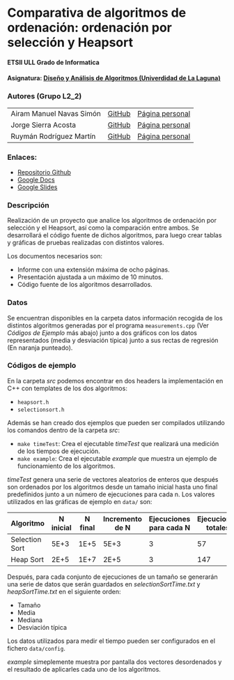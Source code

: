 # **Comparativa de algoritmos de ordenación: ordenación por selección y Heapsort**
#### ETSII ULL Grado de Informatica
#### Asignatura: [Diseño y Análisis de Algoritmos (Univerdidad de La Laguna)](https://campusvirtual.ull.es/1617/course/view.php?id=1138)

### Autores (Grupo L2_2)

<table>
<tr>
<td> Airam Manuel Navas Simón </td>
<td> <a href="https://github.com/AiramNavas">GitHub</a> </td>
<td> <a href="https://airamnavas.github.io/">Página personal</a> </td>
</tr>
<tr>
<td> Jorge Sierra Acosta </td>
<td> <a href="https://github.com/Ediolot">GitHub</a> </td>
<td> <a href="https://ediolot.github.io/">Página personal</a> </td>
</tr>
<tr>
<td> Ruymán Rodríguez Martín </td>
<td> <a href="https://github.com/alu0100845235">GitHub</a> </td>
<td> <a href="https://alu0100845235.github.io/">Página personal</a></td>
</tr>
</table>

### Enlaces:

- [Repositorio Github](https://github.com/alu0100845235/DAA_L2_2_Tema2.git)
- [Google Docs](https://docs.google.com/document/d/1Y2tyjjjsmp1BRPiZehXe_XGTeq2iC35srsqF5JIwvno/edit?usp=sharing)
- [Google Slides](https://docs.google.com/presentation/d/1MPEAdQ1fCc6ohNgTGjKigvKnUL2EnIiYi4vwrqBUhqA/edit?usp=sharing)

### Descripción

Realización de un proyecto que analice los algoritmos de ordenación por selección y el Heapsort, así como
la comparación entre ambos. Se desarrollará el código fuente de dichos algoritmos, para luego crear tablas
y gráficas de pruebas realizadas con distintos valores.

Los documentos necesarios son:

 - Informe con una extensión máxima de ocho páginas.
 - Presentación ajustada a un máximo de 10 minutos.
 - Código fuente de los algoritmos desarrollados.

### Datos

Se encuentran disponibles en la carpeta datos información recogida de los distintos algoritmos
generadas por el programa `measurements.cpp` (Ver *Códigos de Ejemplo* más abajo) junto a dos
gráficos con los datos representados (media y desviación típica) junto a sus rectas de regresión
(En naranja punteado).

### Códigos de ejemplo

En la carpeta *src* podemos encontrar en dos headers la implementación en C++ con templates de los dos algoritmos:

 - `heapsort.h`
 - `selectionsort.h`

Además se han creado dos ejemplos que pueden ser compilados utilizando los comandos dentro de la carpeta *src*:

 - `make timeTest`: Crea el ejecutable *timeTest* que realizará una medición de los tiempos de ejecución.
 - `make example`: Crea el ejecutable *example* que muestra un ejemplo de funcionamiento de los algoritmos.

*timeTest* genera una serie de vectores aleatorios de enteros que después son ordenados por los algoritmos desde
un tamaño inicial hasta uno final predefinidos junto a un número de ejecuciones para cada n. Los valores utilizados
en las gráficas de ejemplo en `data/` son:

|Algoritmo|N inicial|N final|Incremento de N|Ejecuciones para cada N|Ejecuciones totales|
|---|---|---|---|---|---|
|Selection Sort|5E+3|1E+5|5E+3|3|57|
|Heap Sort|2E+5|1E+7|2E+5|3|147|

Después, para cada conjunto de ejecuciones de un tamaño se generarán una serie de datos que serán guardados en *selectionSortTime.txt* y *heapSortTime.txt* en el siguiente orden:

 - Tamaño
 - Media
 - Mediana
 - Desviación típica

Los datos utilizados para medir el tiempo pueden ser configurados en el fichero `data/config`.

*example* simeplemente muestra por pantalla dos vectores desordenados y el resultado de aplicarles cada uno de los algoritmos.
